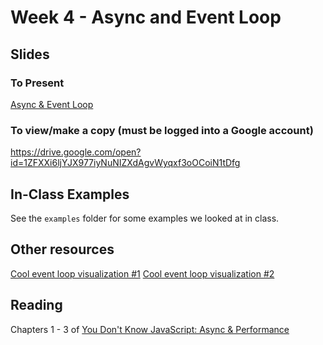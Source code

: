 # Week 4 - Async and Event Loop

## Slides

### To Present

[Async & Event Loop](https://docs.google.com/presentation/d/1ZFXXi6ljYJX977iyNuNIZXdAgvWyqxf3oOCoiN1tDfg/pub?start=false&loop=false&delayms=86400000)

### To view/make a copy (must be logged into a Google account)

https://drive.google.com/open?id=1ZFXXi6ljYJX977iyNuNIZXdAgvWyqxf3oOCoiN1tDfg

## In-Class Examples

See the `examples` folder for some examples we looked at in class.

## Other resources

[Cool event loop visualization #1](http://latentflip.com/loupe/?code=Y29uc29sZS5sb2coJ2JlZm9yZScpOwoKLy8gSW4gZml2ZSBzZWNvbmRzLCBwcmludCAiYXN5bmMiCnNldFRpbWVvdXQoZnVuY3Rpb24gKCkgewogIGNvbnNvbGUubG9nKCdhc3luYycpOwp9LCA1MDAwKTsKCmNvbnNvbGUubG9nKCdhZnRlcicpOw%3D%3D!!!PGJ1dHRvbj5DbGljayBtZSE8L2J1dHRvbj4%3D)
[Cool event loop visualization #2](http://latentflip.com/loupe/?code=Y29uc29sZS5sb2coJ2JlZm9yZScpOwoKLy8gSW4gZml2ZSBzZWNvbmRzLCBwcmludCAiYXN5bmMiCnNldFRpbWVvdXQoZnVuY3Rpb24gKCkgewogIGNvbnNvbGUubG9nKCdhc3luYycpOwp9LCA1MDAwKTsKCi8vIENvdW50IHRvIHRlbiwgdGhpcyB3aWxsIHRha2UgbG9uZ2VyIHRoYW4gdGhlIHRpbWVvdXQKZm9yICh2YXIgaSA9IDA7IGkgPCAxMDsgaSsrKTsKCmNvbnNvbGUubG9nKCdhZnRlcicpOw%3D%3D!!!PGJ1dHRvbj5DbGljayBtZSE8L2J1dHRvbj4%3D)

## Reading

Chapters 1 - 3 of [You Don't Know JavaScript: Async & Performance](https://github.com/getify/You-Dont-Know-JS/tree/master/async%20%26%20performance)
